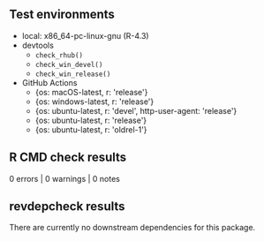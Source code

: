 ## Test environments

- local: x86_64-pc-linux-gnu (R-4.3)
- devtools
    - `check_rhub()`
    - `check_win_devel()`
    - `check_win_release()`
- GitHub Actions
    - {os: macOS-latest,   r: 'release'}
    - {os: windows-latest, r: 'release'}
    - {os: ubuntu-latest,   r: 'devel', http-user-agent: 'release'}
    - {os: ubuntu-latest,   r: 'release'}
    - {os: ubuntu-latest,   r: 'oldrel-1'}

## R CMD check results

0 errors | 0 warnings | 0 notes

## revdepcheck results

There are currently no downstream dependencies for this package.
